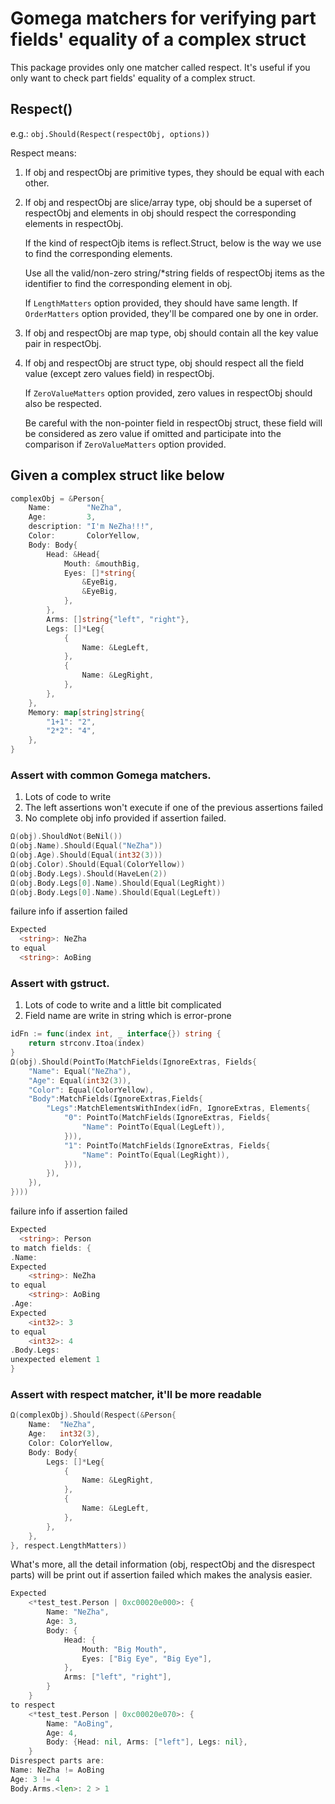 # Gomega matchers for verifying part fields' equality of a complex struct

This package provides only one matcher called respect. It's useful if you only want to check part fields' equality of a complex struct.

## Respect()

e.g.: `obj.Should(Respect(respectObj, options))`

Respect means:
1. If obj and respectObj are primitive types, they should be equal with each other.
2. If obj and respectObj are slice/array type, obj should be a superset of respectObj and elements in obj should respect the corresponding elements in respectObj.

   If the kind of respectOjb items is reflect.Struct, below is the way we use to find the corresponding elements.
   
   Use all the valid/non-zero string/*string fields of respectObj items as the identifier to find the corresponding element in obj.
   
   If `LengthMatters` option provided, they should have same length. If `OrderMatters` option provided, they'll be compared one by one in order.
   
3. If obj and respectObj are map type, obj should contain all the key value pair in respectObj.
4. If obj and respectObj are struct type, obj should respect all the field value (except zero values field) in respectObj.
   
   If `ZeroValueMatters` option provided, zero values in respectObj should also be respected.
   
   Be careful with the non-pointer field in respectObj struct, these field will be considered as zero value if omitted and participate into the comparison if `ZeroValueMatters` option provided. 


## Given a complex struct like below

```go
complexObj = &Person{
	Name:        "NeZha",
	Age:         3,
	description: "I'm NeZha!!!",
	Color:       ColorYellow,
	Body: Body{
		Head: &Head{
			Mouth: &mouthBig,
			Eyes: []*string{
				&EyeBig,
				&EyeBig,
			},
		},
		Arms: []string{"left", "right"},
		Legs: []*Leg{
			{
				Name: &LegLeft,
			},
			{
				Name: &LegRight,
			},
		},
	},
	Memory: map[string]string{
		"1+1": "2",
		"2*2": "4",
	},
}
```

### Assert with common Gomega matchers. 

1. Lots of code to write
2. The left assertions won't execute if one of the previous assertions failed
3. No complete obj info provided if assertion failed.

```go
Ω(obj).ShouldNot(BeNil())
Ω(obj.Name).Should(Equal("NeZha"))
Ω(obj.Age).Should(Equal(int32(3)))
Ω(obj.Color).Should(Equal(ColorYellow))
Ω(obj.Body.Legs).Should(HaveLen(2))
Ω(obj.Body.Legs[0].Name).Should(Equal(LegRight))
Ω(obj.Body.Legs[0].Name).Should(Equal(LegLeft))
```

failure info if assertion failed

```go
Expected
  <string>: NeZha
to equal
  <string>: AoBing
```

### Assert with gstruct.

1. Lots of code to write and a little bit complicated
2. Field name are write in string which is error-prone

```go
idFn := func(index int, _ interface{}) string {
	return strconv.Itoa(index)
}
Ω(obj).Should(PointTo(MatchFields(IgnoreExtras, Fields{
	"Name": Equal("NeZha"),
	"Age": Equal(int32(3)),
	"Color": Equal(ColorYellow),
	"Body":MatchFields(IgnoreExtras,Fields{
		"Legs":MatchElementsWithIndex(idFn, IgnoreExtras, Elements{
			"0": PointTo(MatchFields(IgnoreExtras, Fields{
				"Name": PointTo(Equal(LegLeft)),
			})),
			"1": PointTo(MatchFields(IgnoreExtras, Fields{
				"Name": PointTo(Equal(LegRight)),
			})),
		}),
	}),
})))
```

failure info if assertion failed

```go
Expected
  <string>: Person
to match fields: {
.Name:
Expected
    <string>: NeZha
to equal
    <string>: AoBing
.Age:
Expected
    <int32>: 3
to equal
    <int32>: 4
.Body.Legs:
unexpected element 1
}
```

### Assert with respect matcher, it'll be more readable

```go
Ω(complexObj).Should(Respect(&Person{
	Name:  "NeZha",
	Age:   int32(3),
	Color: ColorYellow,
	Body: Body{
		Legs: []*Leg{
		    {
			    Name: &LegRight,
		    },
		    {
			    Name: &LegLeft,
		    },
		},
	},
}, respect.LengthMatters))
```

What's more, all the detail information (obj, respectObj and the disrespect parts) will be print out if assertion failed which makes the analysis easier.

```go
Expected
    <*test_test.Person | 0xc00020e000>: {
        Name: "NeZha",
        Age: 3,
        Body: {
            Head: {
                Mouth: "Big Mouth",
                Eyes: ["Big Eye", "Big Eye"],
            },
            Arms: ["left", "right"],
        }
    }
to respect
    <*test_test.Person | 0xc00020e070>: {
        Name: "AoBing",
        Age: 4,
        Body: {Head: nil, Arms: ["left"], Legs: nil},
    }
Disrespect parts are:
Name: NeZha != AoBing
Age: 3 != 4
Body.Arms.<len>: 2 > 1
```
